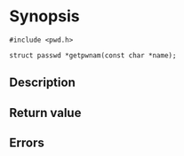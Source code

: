 # Synopsis

`#include <pwd.h>`

`struct passwd *getpwnam(const char *name);`

## Description

## Return value

## Errors
